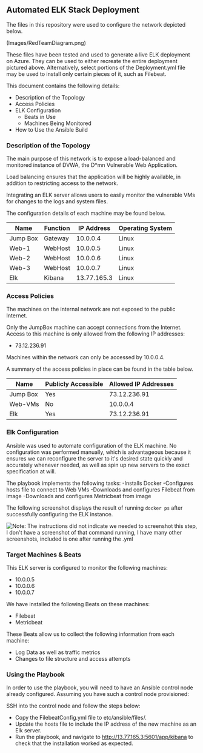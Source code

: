 ## Automated ELK Stack Deployment

The files in this repository were used to configure the network depicted below.

(Images/RedTeamDiagram.png)

These files have been tested and used to generate a live ELK deployment on Azure. They can be used to either recreate the entire deployment pictured above. Alternatively, select portions of the Deployment.yml file may be used to install only certain pieces of it, such as Filebeat.


This document contains the following details:
- Description of the Topology
- Access Policies
- ELK Configuration
  - Beats in Use
  - Machines Being Monitored
- How to Use the Ansible Build


### Description of the Topology

The main purpose of this network is to expose a load-balanced and monitored instance of DVWA, the D*mn Vulnerable Web Application.

Load balancing ensures that the application will be highly available, in addition to restricting access to the network.

Integrating an ELK server allows users to easily monitor the vulnerable VMs for changes to the logs and system files.

The configuration details of each machine may be found below.


| Name     | Function | IP Address | Operating System |
|----------|----------|------------|------------------|
| Jump Box | Gateway  | 10.0.0.4   | Linux            |
| Web-1    | WebHost  | 10.0.0.5   | Linux            |
| Web-2    | WebHost  | 10.0.0.6   | Linux            |
| Web-3    | WebHost  | 10.0.0.7   | Linux            |
| Elk      | Kibana   |13.77.165.3 | Linux            |

### Access Policies

The machines on the internal network are not exposed to the public Internet. 

Only the JumpBox machine can accept connections from the Internet. Access to this machine is only allowed from the following IP addresses:
- 73.12.236.91

Machines within the network can only be accessed by 10.0.0.4.

A summary of the access policies in place can be found in the table below.

| Name     | Publicly Accessible | Allowed IP Addresses |
|----------|---------------------|----------------------|
| Jump Box | Yes                 | 73.12.236.91         |
| Web-VMs  | No                  | 10.0.0.4             |
| Elk      | Yes                 | 73.12.236.91         |

### Elk Configuration

Ansible was used to automate configuration of the ELK machine. No configuration was performed manually, which is advantageous because it ensures we can reconfigure the server to it's desired state quickly and accurately whenever needed, as well as spin up new servers to the exact specification at will.

The playbook implements the following tasks:
-Installs Docker
-Configures hosts file to connect to Web VMs
-Downloads and configures Filebeat from image
-Downloads and configures Metricbeat from image

The following screenshot displays the result of running `docker ps` after successfully configuring the ELK instance.

![Note: The instructions did not indicate we needed to screenshot this step, I don't have a screenshot of that command running, I have many other screenshots, included is one after running the .yml](ElkInstall.png)

### Target Machines & Beats
This ELK server is configured to monitor the following machines:
- 10.0.0.5
- 10.0.0.6
- 10.0.0.7

We have installed the following Beats on these machines:
- Filebeat
- Metricbeat

These Beats allow us to collect the following information from each machine:
- Log Data as well as traffic metrics
- Changes to file structure and access attempts

### Using the Playbook
In order to use the playbook, you will need to have an Ansible control node already configured. Assuming you have such a control node provisioned: 

SSH into the control node and follow the steps below:
- Copy the FilebeatConfig.yml file to etc/ansible/files/.
- Update the hosts file to include the IP address of the new machine as an Elk server.
- Run the playbook, and navigate to http://13.77.165.3:5601/app/kibana to check that the installation worked as expected.

